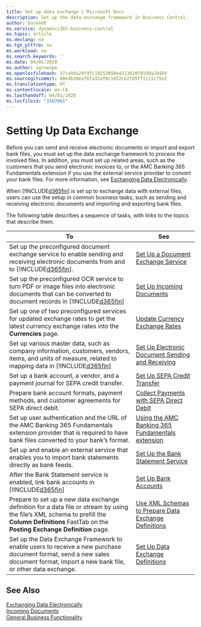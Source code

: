 ```yaml
---
title: Set up data exchange | Microsoft Docs
description: Set up the data exchange framework in Business Central.
author: SorenGP
ms.service: dynamics365-business-central
ms.topic: article
ms.devlang: na
ms.tgt_pltfrm: na
ms.workload: na
ms.search.keywords: ''
ms.date: 04/01/2020
ms.author: sgroespe
ms.openlocfilehash: 37ca9da29fdfc19253850e431362dfd199a20484
ms.sourcegitcommit: 88e4b30eaf6fa32af0c1452ce2f85ff1111c75e2
ms.translationtype: HT
ms.contentlocale: en-CA
ms.lasthandoff: 04/01/2020
ms.locfileid: "3187661"
---
```

# <a name="setting-up-data-exchange"></a>Setting Up Data Exchange
Before you can send and receive electronic documents or import and export bank files, you must set up the data exchange framework to process the involved files. In addition, you must set up related areas, such as the customers that you send electronic invoices to, or the AMC Banking 365 Fundamentals extension if you use the external service provider to convert your bank files. For more information, see [Exchanging Data Electronically](across-data-exchange.md).  

 When [!INCLUDE[d365fin](includes/d365fin_md.md)] is set up to exchange data with external files, users can use the setup in common business tasks, such as sending and receiving electronic documents and importing and exporting bank files.  

 The following table describes a sequence of tasks, with links to the topics that describe them.  

|**To**|**See**|  
|------------|-------------|  
|Set up the preconfigured document exchange service to enable sending and receiving electronic documents from and to [!INCLUDE[d365fin](includes/d365fin_md.md)].|[Set Up a Document Exchange Service](across-how-to-set-up-a-document-exchange-service.md)|  
|Set up the preconfigured OCR service to turn PDF or image files into electronic documents that can be converted to document records in [!INCLUDE[d365fin](includes/d365fin_md.md)]|[Set Up Incoming Documents](across-how-setup-income-documents.md)|  
|Set up one of two preconfigured services for updated exchange rates to get the latest currency exchange rates into the **Currencies** page.|[Update Currency Exchange Rates](finance-how-update-currencies.md)|  
|Set up various master data, such as company information, customers, vendors, items, and units of measure, related to mapping data in [!INCLUDE[d365fin](includes/d365fin_md.md)]|[Set Up Electronic Document Sending and Receiving](across-how-to-set-up-electronic-document-sending-and-receiving.md)|  
|Set up a bank account, a vendor, and a payment journal for SEPA credit transfer.|[Set Up SEPA Credit Transfer](finance-make-payments-with-bank-data-conversion-service-or-sepa-credit-transfer.md#setting-up-sepa-credit-transfer)|  
|Prepare bank account formats, payment methods, and customer agreements for SEPA direct debit.|[Collect Payments with SEPA Direct Debit](finance-collect-payments-with-sepa-direct-debit.md)|  
|Set up user authentication and the URL of the AMC Banking 365 Fundamentals extension provider that is required to have bank files converted to your bank’s format.|[Using the AMC Banking 365 Fundamentals extension](ui-extensions-amc-banking.md)|  
|Set up and enable an external service that enables you to import bank statements directly as bank feeds.|[Set Up the Bank Statement Service](bank-how-setup-bank-statement-service.md)|  
|After the Bank Statement service is enabled, link bank accounts in [!INCLUDE[d365fin](includes/d365fin_md.md)]|[Set Up Bank Accounts](bank-how-setup-bank-accounts.md)|  
|Prepare to set up a new data exchange definition for a data file or stream by using the file’s XML schema to prefill the **Column Definitions** FastTab on the **Posting Exchange Definition** page.|[Use XML Schemas to Prepare Data Exchange Definitions](across-how-to-use-xml-schemas-to-prepare-data-exchange-definitions.md)|  
|Set up the Data Exchange Framework to enable users to receive a new purchase document format, send a new sales document format, import a new bank file, or other data exchange.|[Set Up Data Exchange Definitions](across-how-to-set-up-data-exchange-definitions.md)|  

## <a name="see-also"></a>See Also  
[Exchanging Data Electronically](across-data-exchange.md)  
[Incoming Documents](across-income-documents.md)  
[General Business Functionality](ui-across-business-areas.md)  
